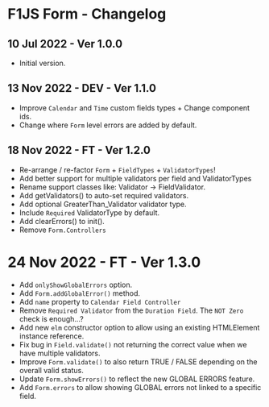 # F1JS Form - Changelog

## 10 Jul 2022 - Ver 1.0.0
  - Initial version.

## 13 Nov 2022 - DEV - Ver 1.1.0
  - Improve `Calendar` and `Time` custom fields types + Change component ids.
  - Change where `Form` level errors are added by default.

## 18 Nov 2022 - FT - Ver 1.2.0
  - Re-arrange / re-factor `Form` + `FieldTypes` + `ValidatorTypes`!
  - Add better support for multiple validators per field and ValidatorTypes
  - Rename support classes like: Validator -> FieldValidator.
  - Add getValidators() to auto-set required validators.
  - Add optional GreaterThan_Validator validator type.
  - Include `Required` ValidatorType by default.
  - Add clearErrors() to init().
  - Remove `Form.Controllers`

# 24 Nov 2022 - FT - Ver 1.3.0
  - Add `onlyShowGlobalErrors` option.
  - Add `Form.addGlobalError()` method.
  - Add `name` property to `Calendar Field Controller`
  - Remove `Required Validator` from the `Duration Field`. The `NOT Zero` check is enough...?
  - Add new `elm` constructor option to allow using an existing HTMLElement instance reference.
  - Fix bug in `Field.validate()` not returning the correct value when we have multiple validators.
  - Improve `Form.validate()` to also return TRUE / FALSE depending on the overall valid status.
  - Update `Form.showErrors()` to reflect the new GLOBAL ERRORS feature.
  - Add `Form.errors` to allow showing GLOBAL errors not linked to a specific field.
